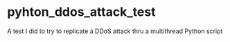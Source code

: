 # pyhton_ddos_attack_test

A test I did to try to replicate a DDoS attack thru a multithread Python script 
